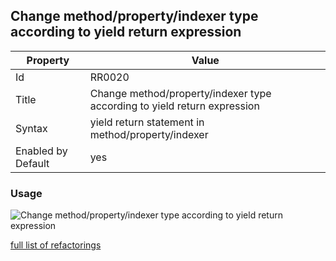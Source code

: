 ## Change method/property/indexer type according to yield return expression

Property | Value
--- | ---
Id|RR0020
Title|Change method/property/indexer type according to yield return expression
Syntax|yield return statement in method/property/indexer
Enabled by Default|yes

### Usage

![Change method/property/indexer type according to yield return expression](../../images/refactorings/ChangeMemberTypeAccordingToYieldReturnExpression.png)

[full list of refactorings](Refactorings.md)